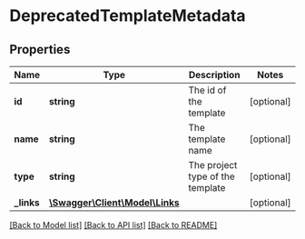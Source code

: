 # DeprecatedTemplateMetadata

## Properties
Name | Type | Description | Notes
------------ | ------------- | ------------- | -------------
**id** | **string** | The id of the template | [optional] 
**name** | **string** | The template name | [optional] 
**type** | **string** | The project type of the template | [optional] 
**_links** | [**\Swagger\Client\Model\Links**](Links.md) |  | [optional] 

[[Back to Model list]](../README.md#documentation-for-models) [[Back to API list]](../README.md#documentation-for-api-endpoints) [[Back to README]](../README.md)


